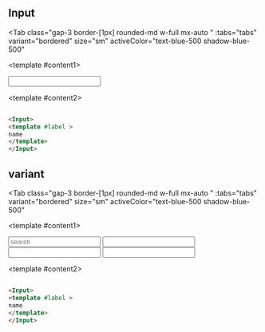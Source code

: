 <script setup>


const tabs = [
  { label: 'demo', value: 1, content: '' },
  { label: 'slots', value: 2, content: ''},
  { label: 'Props', value: 3, content: ''}


]
</script>


## Input 



<Tab 
   class="gap-3 border-[1px]  rounded-md w-full mx-auto "
    :tabs="tabs" 
    variant="bordered"
    size="sm"
    activeColor="text-blue-500 shadow-blue-500"
  >

<template #content1>

<div class=" py-10  rounded-lg shadow-inner flex justify-center items-center">
  
<Input label="name" />

</div>

</template>

  <template #content2>

  ```md

<Input>
<template #label >
name
</template>
</Input>

```
  </template>
    <template #content3>

  ```md

<Input label="name" />


```
  </template>

</Tab>


## variant 



<Tab 
   class="gap-3 border-[1px]  rounded-md w-full mx-auto "
    :tabs="tabs" 
    variant="bordered"
    size="sm"
    activeColor="text-blue-500 shadow-blue-500"
  >

<template #content1>

<div class=" py-10 rounded-lg bg-gray-200 shadow-inner grid  grid-cols-2 gap-12 justify-items-center">
  
<Input variant="search" icon1="➥" icon2='🗙' placeholder='search'/>
<Input variant="underline" />
<Input variant="highlight" />
<Input variant="express" />


</div>

</template>

  <template #content2>

  ```md

<Input>
<template #label >
name
</template>
</Input>

```
  </template>
    <template #content3>

  ```md

<Input label="name" />


```
  </template>

</Tab>


